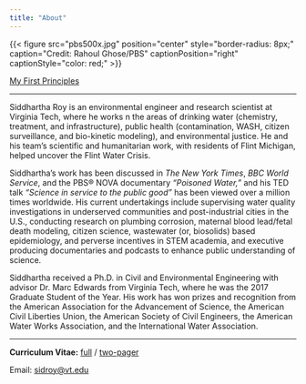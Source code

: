 ```yaml
---
title: "About"
---
```


{{< figure src="pbs500x.jpg" position="center" style="border-radius: 8px;" caption="Credit: Rahoul Ghose/PBS" captionPosition="right" captionStyle="color: red;" >}}

[My First Principles](/principles/)

------

Siddhartha Roy is an environmental engineer and research scientist at Virginia Tech, where he works n the areas of drinking water (chemistry, treatment, and infrastructure), public health (contamination, WASH, citizen surveillance, and bio-kinetic modeling), and environmental justice. He and his team’s scientific and humanitarian work, with residents of Flint Michigan, helped uncover the Flint Water Crisis.

Siddhartha’s work has been discussed in *The New York Times*, *BBC World Service*, and the PBS® NOVA documentary *“Poisoned Water,”* and his TED talk *“Science in service to the public good”* has been viewed over a million times worldwide. His current undertakings include supervising water quality investigations in underserved communities and post-industrial cities in the U.S., conducting research on plumbing corrosion, maternal blood lead/fetal death modeling, citizen science, wastewater (or, biosolids) based epidemiology, and perverse incentives in STEM academia, and executive producing documentaries and podcasts to enhance public understanding of science.

Siddhartha received a Ph.D. in Civil and Environmental Engineering with advisor Dr. Marc Edwards from Virginia Tech, where he was the 2017 Graduate Student of the Year. His work has won prizes and recognition from the American Association for the Advancement of Science, the American Civil Liberties Union, the American Society of Civil Engineers, the American Water Works Association, and the International Water Association.

------

**Curriculum Vitae:** [full](CV.pdf) / [two-pager](Resume.pdf)

Email: [sidroy@vt.edu](mailto:sidroy@vt.edu)
